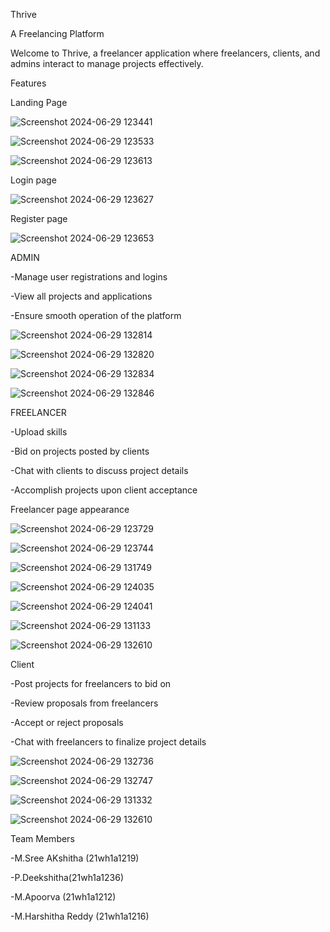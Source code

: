 Thrive 

A Freelancing  Platform


Welcome to Thrive, a freelancer application where freelancers, clients, and admins interact to manage projects effectively.


Features



Landing Page


![Screenshot 2024-06-29 123441](https://github.com/21wh1a1236/Freelancer-Application/assets/119932516/ba2a36af-52ae-4548-88c3-1be86c7e6f8d)

![Screenshot 2024-06-29 123533](https://github.com/21wh1a1236/Freelancer-Application/assets/119932516/ba528b65-729c-4ab2-84a6-87e3952c9c30)

![Screenshot 2024-06-29 123613](https://github.com/21wh1a1236/Freelancer-Application/assets/119932516/70cdaba1-55a0-40f3-9722-54541e50bccc)


Login page

![Screenshot 2024-06-29 123627](https://github.com/21wh1a1236/Freelancer-Application/assets/119932516/b80ef2b6-e7dc-4644-83ac-5011b2856701)


Register page

![Screenshot 2024-06-29 123653](https://github.com/21wh1a1236/Freelancer-Application/assets/119932516/70ad0c7d-fea0-4995-81e3-faf010122f36)






ADMIN

-Manage user registrations and logins

-View all projects and applications

-Ensure smooth operation of the platform

![Screenshot 2024-06-29 132814](https://github.com/21wh1a1236/Freelancer-Application/assets/119932516/187e92d8-8b5d-44da-99de-525ab157878f)

![Screenshot 2024-06-29 132820](https://github.com/21wh1a1236/Freelancer-Application/assets/119932516/50ede97e-4a19-4344-8826-52e7d748583a)

![Screenshot 2024-06-29 132834](https://github.com/21wh1a1236/Freelancer-Application/assets/119932516/0e4a0393-d9bc-4e32-852a-67fd4654d27a)

![Screenshot 2024-06-29 132846](https://github.com/21wh1a1236/Freelancer-Application/assets/119932516/01b1b4b0-7247-4bda-8ebd-5d37f2954ced)







FREELANCER

-Upload skills

-Bid on projects posted by clients

-Chat with clients to discuss project details

-Accomplish projects upon client acceptance

Freelancer page appearance

![Screenshot 2024-06-29 123729](https://github.com/21wh1a1236/Freelancer-Application/assets/119932516/79dda876-4763-4a40-be35-4c9f776122ff)

![Screenshot 2024-06-29 123744](https://github.com/21wh1a1236/Freelancer-Application/assets/119932516/baa57a4d-824d-45c6-b310-3b6ab1167c71)

![Screenshot 2024-06-29 131749](https://github.com/21wh1a1236/Freelancer-Application/assets/119932516/84efd8a3-e6ed-4e89-a3be-6e115a784173)

![Screenshot 2024-06-29 124035](https://github.com/21wh1a1236/Freelancer-Application/assets/119932516/254c0dee-85d8-44d0-853a-388ad6f9e170)

![Screenshot 2024-06-29 124041](https://github.com/21wh1a1236/Freelancer-Application/assets/119932516/df63f529-a368-415b-8b3c-ff3431d282ae)

![Screenshot 2024-06-29 131133](https://github.com/21wh1a1236/Freelancer-Application/assets/119932516/1a8a01ff-7116-46e5-93ba-0df545d6741e)

![Screenshot 2024-06-29 132610](https://github.com/21wh1a1236/Freelancer-Application/assets/119932516/8cc0cf0e-0487-4039-ba58-fdf687024d1c)






Client

-Post projects for freelancers to bid on

-Review proposals from freelancers

-Accept or reject proposals

-Chat with freelancers to finalize project details



![Screenshot 2024-06-29 132736](https://github.com/21wh1a1236/Freelancer-Application/assets/119932516/348d5ba3-2545-411a-b5d0-17d30742554b)


![Screenshot 2024-06-29 132747](https://github.com/21wh1a1236/Freelancer-Application/assets/119932516/63a914ca-00ca-4d21-a6df-7d9905d8edaa)


![Screenshot 2024-06-29 131332](https://github.com/21wh1a1236/Freelancer-Application/assets/119932516/e7b45a71-470b-4324-af8d-8ed0db23c630)


![Screenshot 2024-06-29 132610](https://github.com/21wh1a1236/Freelancer-Application/assets/119932516/c2f8b11f-8174-40a2-ba9d-be45b857619f)




Team Members

-M.Sree AKshitha (21wh1a1219)

-P.Deekshitha(21wh1a1236)

-M.Apoorva (21wh1a1212)

-M.Harshitha Reddy (21wh1a1216)




